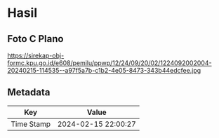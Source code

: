 # Hasil

## Foto C Plano

https://sirekap-obj-formc.kpu.go.id/e608/pemilu/ppwp/12/24/09/20/02/1224092002004-20240215-114535--a97f5a7b-c1b2-4e05-8473-343b44edcfee.jpg


## Metadata

| Key        | Value               |
| ---------- | ------------------- |
| Time Stamp | 2024-02-15 22:00:27 |



